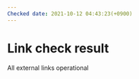 ```yaml
---
Checked date: 2021-10-12 04:43:23(+0900)
---
```

# Link check result
All external links operational
